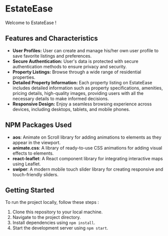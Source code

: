 # EstateEase

Welcome to EstateEase !



## Features and Characteristics
- **User Profiles:** User can create and manage his/her own user profile to save favorite listings and preferences.
- **Secure Authentication:** User's data is protected with secure authentication methods to ensure privacy and security.
- **Property Listings:** Browse through a wide range of residential properties.
- **Detailed Property Information:** Each property listing on EstateEase includes detailed information such as property specifications, amenities, pricing details, high-quality images, providing users with all the necessary details to make informed decisions.
- **Responsive Design:** Enjoy a seamless browsing experience across devices, including desktops, tablets, and mobile phones.

## NPM Packages Used
- **aos**: Animate on Scroll library for adding animations to elements as they appear in the viewport.
- **animate.css**: A library of ready-to-use CSS animations for adding visual effects to elements.
- **react-leaflet**: A React component library for integrating interactive maps using Leaflet.
- **swiper**: A modern mobile touch slider library for creating responsive and touch-friendly sliders.


## Getting Started
To run the project locally, follow these steps :
1. Clone this repository to your local machine.
2. Navigate to the project directory.
3. Install dependencies using `npm install`.
4. Start the development server using `npm start`.
